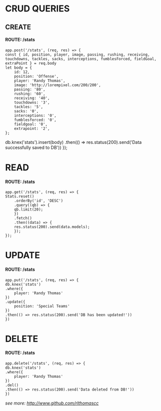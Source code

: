 # CRUD QUERIES

## CREATE
#### ROUTE: /stats


    app.post('/stats', (req, res) => {
    const { id, position, player, image, passing, rushing, receiving, touchdowns, tackles, sacks, interceptions, fumblesForced, fieldGoal, extraPoint } = req.body 
    let body = {
        id: 12,
        position: 'Offense',
        player: 'Randy Thomas',
        image: 'http://lorempixel.com/200/200',
        passing: '80',
        rushing: '60',
        receiving: '40',
        touchdowns: '3',
        tackles: '5',
        sacks: '0',
        interceptions: '0',
        fumblesforced: '0',
        fieldgoal: '0',
        extrapoint: '2',
    };

  db.knex('stats').insert(body)
  .then(() => res.status(200).send('Data successfully saved to DB'))
});


# READ
#### ROUTE: /stats


    app.get('/stats', (req, res) => {
    Stats.reset()
        .orderBy('id', 'DESC')
        .query((qb) => {
        qb.limit(20);
        })
        .fetch()
        .then((data) => {
        res.status(200).send(data.models);
        });
    });

# UPDATE
#### ROUTE: /stats


    app.put('/stats', (req, res) => {
    db.knex('stats')
    .where({
        player: 'Randy Thomas'
    })
    .update({
        position: 'Special Teams'
    })
    .then(() => res.status(200).send('DB has been updated!'))
    })

# DELETE
#### ROUTE: /stats


    app.delete('/stats', (req, res) => {
    db.knex('stats')
    .where({
        player: 'Randy Thomas'
    })
    .del()
    .then(() => res.status(200).send('Data deleted from DB!'))
    })




<i>see more: http://www.github.com/rlthomascc</i>